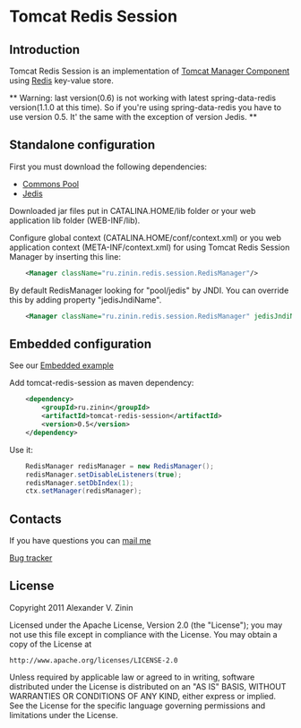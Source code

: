 # Tomcat Redis Session

## Introduction
Tomcat Redis Session is an implementation of
[Tomcat Manager Component](http://tomcat.apache.org/tomcat-7.0-doc/config/manager.html)
using [Redis](http://redis.io/) key-value store.

** Warning: last version(0.6) is not working with latest spring-data-redis version(1.1.0 at this time).
So if you're using spring-data-redis you have to use version 0.5. It' the same with the exception of version Jedis. **

## Standalone configuration

First you must download the following dependencies:

- [Commons Pool](http://commons.apache.org/pool/)
- [Jedis](https://github.com/xetorthio/jedis)

Downloaded jar files put in CATALINA.HOME/lib folder or your web application lib folder (WEB-INF/lib).

Configure global context (CATALINA.HOME/conf/context.xml) or you web application context (META-INF/context.xml) for using Tomcat Redis Session Manager by inserting this line:

```xml
    <Manager className="ru.zinin.redis.session.RedisManager"/>
```

By default RedisManager looking for "pool/jedis" by JNDI. You can override this by adding property "jedisJndiName".

```xml
    <Manager className="ru.zinin.redis.session.RedisManager" jedisJndiName="custom/jndi/path"/>
```

## Embedded configuration

See our [Embedded example](https://github.com/zinin/tomcat-redis-session-example)

Add tomcat-redis-session as maven dependency:

```xml
    <dependency>
        <groupId>ru.zinin</groupId>
        <artifactId>tomcat-redis-session</artifactId>
        <version>0.5</version>
    </dependency>
```

Use it:
    
```java
    RedisManager redisManager = new RedisManager();
    redisManager.setDisableListeners(true);
    redisManager.setDbIndex(1);
    ctx.setManager(redisManager);
```

## Contacts

If you have questions you can [mail me](mailto:mail@zinin.ru)

[Bug tracker](https://github.com/zinin/tomcat-redis-session/issues?state=open)

## License
Copyright 2011 Alexander V. Zinin

Licensed under the Apache License, Version 2.0 (the "License");
you may not use this file except in compliance with the License.
You may obtain a copy of the License at

    http://www.apache.org/licenses/LICENSE-2.0

Unless required by applicable law or agreed to in writing, software
distributed under the License is distributed on an "AS IS" BASIS,
WITHOUT WARRANTIES OR CONDITIONS OF ANY KIND, either express or implied.
See the License for the specific language governing permissions and
limitations under the License.
